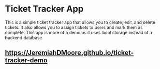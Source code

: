 # Ticket Tracker App
This is a simple ticket tracker app that allows you to create, edit, and delete tickets. It also allows you to assign tickets to users and mark them as complete. This app is more of a demo as it uses local storage instead of a backend database

## https://JeremiahDMoore.github.io/ticket-tracker-demo
